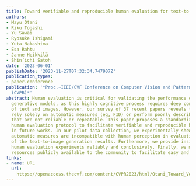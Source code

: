 ```yaml
---
title: Toward verifiable and reproducible human evaluation for text-to-image generation
authors:
- Mayu Otani
- Riku Togashi
- Yu Sawai
- Ryosuke Ishigami
- Yuta Nakashima
- Esa Rahtu
- Janne Heikkilä
- Shin’ichi Satoh
date: '2023-06-01'
publishDate: '2023-11-27T07:32:34.747907Z'
publication_types:
- paper-conference
publication: '*Proc.~IEEE/CVF Conference on Computer Vision and Pattern Recognition
  (CVPR)*'
abstract: Human evaluation is critical for validating the performance of text-to-image
  generative models, as this highly cognitive process requires deep comprehension
  of text and images. However, our survey of 37 recent papers reveals that many works
  rely solely on automatic measures (eg, FID) or perform poorly described human evaluations
  that are not reliable or repeatable. This paper proposes a standardized and well-defined
  human evaluation protocol to facilitate verifiable and reproducible human evaluation
  in future works. In our pilot data collection, we experimentally show that the current
  automatic measures are incompatible with human perception in evaluating the performance
  of the text-to-image generation results. Furthermore, we provide insights for designing
  human evaluation experiments reliably and conclusively. Finally, we make several
  resources publicly available to the community to facilitate easy and fast implementations.
links:
- name: URL
  url: 
    https://openaccess.thecvf.com/content/CVPR2023/html/Otani_Toward_Verifiable_and_Reproducible_Human_Evaluation_for_Text-to-Image_Generation_CVPR_2023_paper.html
---
```

